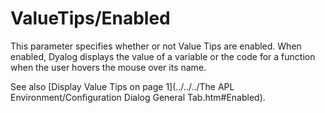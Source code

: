 # ValueTips/Enabled

This parameter specifies whether or not Value Tips are enabled. When enabled, Dyalog displays the value of a variable or the code for a function when the user hovers the mouse over its name.

See also [Display Value Tips on page 1](../../../The APL Environment/Configuration Dialog General Tab.htm#Enabled).
